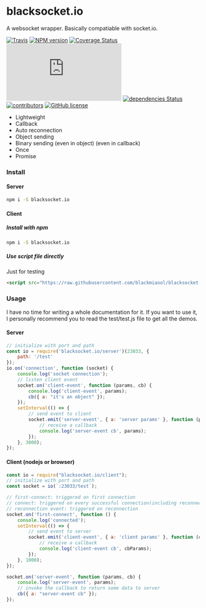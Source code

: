# blacksocket.io

A websocket wrapper. Basically compatiable with socket.io.

[![Travis](https://travis-ci.org/blackmiaool/blacksocket.io.svg?branch=master)](https://travis-ci.org/blackmiaool/blacksocket.io)
[![NPM version](https://img.shields.io/npm/v/blacksocket.io.svg)](https://www.npmjs.com/package/blacksocket.io)
[![Coverage Status](https://coveralls.io/repos/github/blackmiaool/blacksocket.io/badge.svg?branch=master)](https://coveralls.io/github/blackmiaool/blacksocket.io?branch=master)
[![Gzip Size](http://img.badgesize.io/blackmiaool/blacksocket.io/master/client/blacksocket.min.js?compression=gzip&label=client_gzip)](https://github.com/blackmiaool/blacksocket.io/blob/master/client/blacksocket.min.js)
[![dependencies Status](https://david-dm.org/blackmiaool/blacksocket.io/status.svg)](https://david-dm.org/blackmiaool/blacksocket.io)
[![contributors](https://img.shields.io/github/contributors/blackmiaool/blacksocket.io.svg)](https://github.com/blackmiaool/blacksocket.io/graphs/contributors)
[![GitHub license](https://img.shields.io/github/license/blackmiaool/blacksocket.io.svg)](https://github.com/blackmiaool/blacksocket.io/blob/master/LICENSE)

* Lightweight
* Callback
* Auto reconnection
* Object sending
* Binary sending (even in object) (even in callback) 
* Once
* Promise

### Install 

#### Server 
```bash
npm i -S blacksocket.io
```
#### Client 

##### Install with npm 
```bash
npm i -S blacksocket.io
```
##### Use script file directly 
Just for testing
```html
<script src="https://raw.githubusercontent.com/blackmiaool/blacksocket.io/master/client/blacksocket.min.js"></script>
```

### Usage

I have no time for writing a whole documentation for it. If you want to use it, I personally recommend you to read the test/test.js file to get all the demos.

#### Server

```javascript
// initialize with port and path
const io = require('blacksocket.io/server')(23033, {
    path: '/test'
});
io.on('connection', function (socket) {
    console.log('socket connection');
    // listen client event
    socket.on('client-event', function (params, cb) {
        console.log('client-event', params);
        cb({ a: "it's an object" });
    });
    setInterval(() => {
        // send event to client
        socket.emit('server-event', { a: 'server params' }, function (params) {
            // receive a callback
            console.log('server-event cb', params);
        });
    }, 3000);
});
```

#### Client (nodejs or browser)

```javascript
const io = require("blacksocket.io/client");
// initialize with port and path
const socket = io(`:23033/test`);

// first-connect: triggered on first connection 
// connect: triggered on every successful connection(including reconnection)
// reconnection event: triggered on reconnection
socket.on('first-connect', function () {
    console.log('connected');
    setInterval(() => {
        // send event to server
        socket.emit('client-event', { a: 'client params' }, function (cbParams) {
            // receive a callback
            console.log('client-event cb', cbParams);
        });
    }, 1000);
});

socket.on('server-event', function (params, cb) {
    console.log('server-event', params);
    // invoke the callback to return some data to server
    cb({ a: "server-event cb" });
});
```
